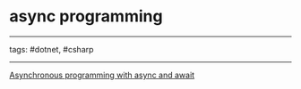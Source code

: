 # async programming

---

tags: #dotnet, #csharp

---

[Asynchronous programming with async and await](https://learn.microsoft.com/en-us/dotnet/csharp/programming-guide/concepts/async/)
